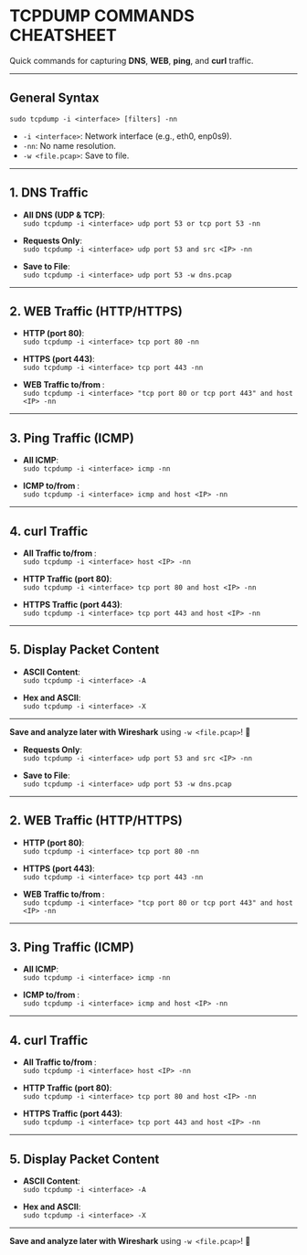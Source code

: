 # **TCPDUMP COMMANDS CHEATSHEET**

Quick commands for capturing **DNS**, **WEB**, **ping**, and **curl** traffic.

---

## **General Syntax**

`sudo tcpdump -i <interface> [filters] -nn`  
- `-i <interface>`: Network interface (e.g., eth0, enp0s9).  
- `-nn`: No name resolution.  
- `-w <file.pcap>`: Save to file.  

---

## **1. DNS Traffic**

- **All DNS (UDP & TCP)**:  
  `sudo tcpdump -i <interface> udp port 53 or tcp port 53 -nn`  

- **Requests Only**:  
  `sudo tcpdump -i <interface> udp port 53 and src <IP> -nn`  

- **Save to File**:  
  `sudo tcpdump -i <interface> udp port 53 -w dns.pcap`  

---

## **2. WEB Traffic (HTTP/HTTPS)**

- **HTTP (port 80)**:  
  `sudo tcpdump -i <interface> tcp port 80 -nn`  

- **HTTPS (port 443)**:  
  `sudo tcpdump -i <interface> tcp port 443 -nn`  

- **WEB Traffic to/from <IP>**:  
  `sudo tcpdump -i <interface> "tcp port 80 or tcp port 443" and host <IP> -nn`  

---

## **3. Ping Traffic (ICMP)**

- **All ICMP**:  
  `sudo tcpdump -i <interface> icmp -nn`  

- **ICMP to/from <IP>**:  
  `sudo tcpdump -i <interface> icmp and host <IP> -nn`  

---

## **4. curl Traffic**

- **All Traffic to/from <IP>**:  
  `sudo tcpdump -i <interface> host <IP> -nn`  

- **HTTP Traffic (port 80)**:  
  `sudo tcpdump -i <interface> tcp port 80 and host <IP> -nn`  

- **HTTPS Traffic (port 443)**:  
  `sudo tcpdump -i <interface> tcp port 443 and host <IP> -nn`  

---

## **5. Display Packet Content**

- **ASCII Content**:  
  `sudo tcpdump -i <interface> -A`  

- **Hex and ASCII**:  
  `sudo tcpdump -i <interface> -X`  

---

**Save and analyze later with Wireshark** using `-w <file.pcap>`! 🚀


- **Requests Only**:  
  `sudo tcpdump -i <interface> udp port 53 and src <IP> -nn`  

- **Save to File**:  
  `sudo tcpdump -i <interface> udp port 53 -w dns.pcap`  

---

## **2. WEB Traffic (HTTP/HTTPS)**

- **HTTP (port 80)**:  
  `sudo tcpdump -i <interface> tcp port 80 -nn`  

- **HTTPS (port 443)**:  
  `sudo tcpdump -i <interface> tcp port 443 -nn`  

- **WEB Traffic to/from <IP>**:  
  `sudo tcpdump -i <interface> "tcp port 80 or tcp port 443" and host <IP> -nn`  

---

## **3. Ping Traffic (ICMP)**

- **All ICMP**:  
  `sudo tcpdump -i <interface> icmp -nn`  

- **ICMP to/from <IP>**:  
  `sudo tcpdump -i <interface> icmp and host <IP> -nn`  

---

## **4. curl Traffic**

- **All Traffic to/from <IP>**:  
  `sudo tcpdump -i <interface> host <IP> -nn`  

- **HTTP Traffic (port 80)**:  
  `sudo tcpdump -i <interface> tcp port 80 and host <IP> -nn`  

- **HTTPS Traffic (port 443)**:  
  `sudo tcpdump -i <interface> tcp port 443 and host <IP> -nn`  

---

## **5. Display Packet Content**

- **ASCII Content**:  
  `sudo tcpdump -i <interface> -A`  

- **Hex and ASCII**:  
  `sudo tcpdump -i <interface> -X`  

---

**Save and analyze later with Wireshark** using `-w <file.pcap>`! 🚀

